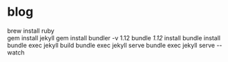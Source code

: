 # blog

brew install ruby  
gem install jekyll
gem install bundler -v 1.12
bundle _1.12_ install
bundle install  
bundle exec jekyll build
bundle exec jekyll serve
bundle exec jekyll serve --watch